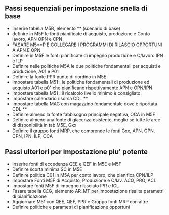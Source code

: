 ## Passi sequenziali per impostazione snella di base

- Inserire tabella M5B, elemento ** (scenario di base)	
-  definire in M5F le fonti pianificate di acquisto, produzione e Conto lavoro, APN OPN e CPN
- FASARE M5**P E COLLEGARE I PROGRAMMI DI RILASCIO OPPORTUNI A APN E OPN
- Definire in M5F le fonti pianificate di impegno produzione e C/lavoro IPN e ILP
- Definire nelle politiche M5A le due politiche fondamentali per acquisti e produzione, A01 e P01
- Definire la fonte PPR punto di riordino in M5E
- Impostare tabella M51 :  le politiche fondamentali di produzione ed acquisto A01 e p01 che pianificano rispettivamente APN e OPN/IPN
- Impostare tabella M51 :  il ricalcolo livello minimo è consigliato.
- Impostare calendario risorsa CDL **
- Impostare tabella MAG con magazzino fondamentale dove è riportata CDL **
- Definire almeno la fonte fabbisogno principale negativa, OCA in M5F
- Definire almeno una fonte di giacenza esistente, meglio se tutte le aree di disponibilità in tab M5E, Gxx
- Definire il gruppo fonti MRP, che comprende le fonti Gxx, APN, OPN, CPN, IPN, ILP, OCA


## Passi ulteriori per impostazione piu' potente

- Inserire fonti di eccedenza QEE e QEF in M5E e M5F
- Definire scorta minima SC in M5E
- Definire politica C01 in M5A per conto lavoro, che pianifica CPN/ILP
- Impostare Fonti M5F di Acquisto, Produzione e C/lav. ACQ, PRO, ACL
- Impostare fonti M5F di impegno rilasciato IPR e ICL
- Fasare tabella C£G, elemento AR_MT per impostazione risalita parametri di pianificazione
- Aggiornare M51 con QEE, QEF, PPR e Gruppo fonti MRP con altre
- Definire politiche e parametri di pianificazione opportuni

